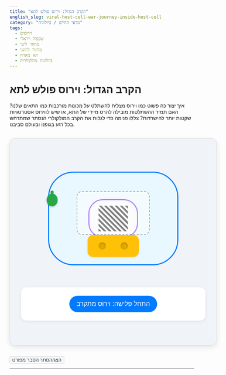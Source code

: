 ```yaml
---
title: "הקרב הגדול: וירוס פולש לתא"
english_slug: viral-host-cell-war-journey-inside-host-cell
category: "מדעי החיים / ביולוגיה"
tags:
  - וירוסים
  - שכפול ויראלי
  - מחזור ליטי
  - מחזור ליזוגני
  - תא מארח
  - ביולוגיה מולקולרית
---
```

# הקרב הגדול: וירוס פולש לתא

איך יצור כה פשוט כמו וירוס מצליח להשתלט על מכונות מורכבות כמו התאים שלנו? האם תמיד ההשתלטות מובילה להרס מיידי של התא, או שיש לווירוס אסטרטגיות שקטות יותר להישרדות? צללו פנימה כדי לגלות את הקרב המולקולרי הנסתר שמתרחש בכל רגע בגופנו ובעולם סביבנו.

<div id="simulation-container">
    <div id="cell">
        <div id="membrane-interaction"></div> <!-- Added for interaction animation -->
        <div id="nucleus">
            <div id="host-dna"></div>
            <div id="viral-dna-integrated" class="hidden"></div>
        </div>
        <div id="ribosomes"></div>
        <div id="viral-dna" class="hidden"></div>
         <div id="mrna" class="hidden"></div> <!-- Added for Lytic step visualization -->
         <div id="viral-proteins" class="hidden"></div> <!-- Added for Lytic step visualization -->
        <div id="new-viruses-assembly" class="hidden"></div>
         <div id="released-viruses" class="hidden"></div> <!-- Added for Lysis visualization -->
    </div>
    <div id="virus-outside"></div>
    <div id="controls">
        <button id="start-simulation" class="action-button">התחל פלישה: וירוס מתקרב</button>
        <div id="path-selection" class="controls-group hidden">
            <p>החומר הגנטי בפנים! בחר מסלול שכפול:</p>
            <button id="lytic-path" class="path-button lytic">מסלול ליטי (השמדה)</button>
            <button id="lysogenic-path" class="path-button lysogenic">מסלול ליזוגני (הסוואה)</button>
        </div>
        <button id="induce-lytic" class="action-button hidden">גרם למעבר ליטי (גירוי חיצוני)</button>
        <button id="reset-simulation" class="secondary-button hidden">התחל קרב מחדש</button>
    </div>
    <div id="status"></div>
</div>

<style>
    :root {
        --cell-color-light: #e9f7ff; /* Light blue */
        --cell-color-border: #007bff; /* Blue */
        --nucleus-color-light: #f8f9fa; /* Light grey */
        --nucleus-color-border: #6610f2; /* Purple */
        --host-dna-color: #000; /* Black */
        --viral-dna-color: #dc3545; /* Red */
        --ribosome-color: #ffc107; /* Yellow */
        --ribosome-busy-color: #e0a800; /* Darker yellow */
        --virus-color: #28a745; /* Green */
        --mrna-color: #fd7e14; /* Orange */
        --protein-color: #6f42c1; /* Indigo */
        --background-color: #f0f4f8; /* Light modern background */
        --control-bg-color: #ffffff;
        --border-radius-soft: 15px;
        --border-radius-round: 50%;
        --animation-duration-short: 0.5s;
        --animation-duration-medium: 1s;
        --animation-duration-long: 2s;
    }

    #simulation-container {
        width: 100%;
        max-width: 800px;
        margin: 30px auto;
        border: 1px solid #dcdcdc;
        border-radius: var(--border-radius-soft);
        padding: 30px;
        position: relative;
        background-color: var(--background-color);
        overflow: hidden;
        font-family: 'Arial', sans-serif; /* Modern font */
        box-shadow: 0 5px 15px rgba(0, 0, 0, 0.1);
    }

    #cell {
        width: 350px; /* Slightly larger */
        height: 250px; /* Slightly larger */
        border: 3px solid var(--cell-color-border);
        border-radius: 70px; /* More rounded */
        position: relative;
        margin: 60px auto; /* More space */
        background-color: var(--cell-color-light);
        overflow: hidden;
        transition: all var(--animation-duration-medium) ease-in-out; /* Add transition */
    }

    #nucleus {
        width: 130px; /* Slightly larger */
        height: 100px; /* Slightly larger */
        border: 3px solid var(--nucleus-color-border);
        border-radius: 40px; /* More rounded */
        position: absolute;
        top: 50%;
        left: 50%;
        transform: translate(-50%, -50%);
        background-color: var(--nucleus-color-light);
        display: flex;
        justify-content: center;
        align-items: center;
        overflow: hidden;
        box-shadow: inset 0 0 10px rgba(0,0,0,0.05);
    }

    #host-dna {
        width: 80px; /* Larger */
        height: 70px; /* Larger */
        background: repeating-linear-gradient(45deg, var(--host-dna-color), var(--host-dna-color) 5px, transparent 5px, transparent 10px);
        position: absolute;
        top: 50%;
        left: 50%;
        transform: translate(-50%, -50%);
        transition: all var(--animation-duration-medium) ease-in-out;
    }

    #viral-dna-integrated {
        width: 80px; /* Match host DNA size */
        height: 70px; /* Match host DNA size */
        /* Combine patterns */
        background:
            repeating-linear-gradient(-45deg, var(--viral-dna-color), var(--viral-dna-color) 5px, transparent 5px, transparent 10px),
            repeating-linear-gradient(45deg, var(--host-dna-color), var(--host-dna-color) 5px, transparent 5px, transparent 10px);
        background-blend-mode: multiply; /* Blend the patterns */
        position: absolute;
        top: 50%;
        left: 50%;
        transform: translate(-50%, -50%);
        transition: all var(--animation-duration-medium) ease-in-out;
    }

    #ribosomes {
        width: 120px; /* Larger */
        height: 60px; /* Larger */
        position: absolute;
        bottom: 20px; /* More space from bottom */
        left: 50%;
        transform: translateX(-50%);
        background-color: var(--ribosome-color);
        border-radius: 15px; /* More rounded */
        display: flex;
        justify-content: space-around;
        align-items: center;
        padding: 0 10px; /* More padding */
        box-shadow: 0 2px 5px rgba(0,0,0,0.1);
        transition: background-color var(--animation-duration-short) ease, box-shadow var(--animation-duration-short) ease;
    }

    #ribosomes::before, #ribosomes::after {
        content: '';
        width: 20px; /* Larger */
        height: 20px; /* Larger */
        background-color: var(--ribosome-busy-color); /* Darker part */
        border-radius: var(--border-radius-round);
        box-shadow: inset 0 2px 5px rgba(0,0,0,0.2);
    }
     #ribosomes.busy {
        background-color: var(--ribosome-busy-color);
        box-shadow: 0 0 12px var(--ribosome-color); /* Stronger glow */
     }

    #virus-outside {
        width: 30px; /* Larger */
        height: 35px; /* Larger */
        background-color: var(--virus-color); /* Green */
        border-radius: var(--border-radius-round);
        position: absolute;
        top: 150px; /* Adjust initial position */
        left: 100px; /* Adjust initial position */
        transition: all var(--animation-duration-medium) ease-in-out;
        z-index: 10; /* Ensure it's on top */
         box-shadow: 0 2px 5px rgba(0,0,0,0.2);
    }
     #virus-outside::before {
         content: '';
         position: absolute;
         top: -8px; /* Adjust leg position */
         left: 50%;
         transform: translateX(-50%);
         width: 8px; /* Larger leg */
         height: 15px; /* Longer leg */
         background-color: var(--virus-color);
         border-radius: 3px;
     }

     #membrane-interaction { /* Visual cue for virus attachment */
        position: absolute;
        width: 40px;
        height: 40px;
        border: 4px dashed rgba(0, 123, 255, 0.5); /* Dashed blue */
        border-radius: var(--border-radius-round);
        top: calc(50% - 20px); /* Initial position near virus entry */
        left: calc(150px - 20px);
        opacity: 0;
        transition: opacity var(--animation-duration-short) ease-in-out;
     }

    #viral-dna {
        width: 20px; /* Larger */
        height: 25px; /* Larger */
        background-color: var(--viral-dna-color); /* Red */
        position: absolute;
        top: 165px; /* Initial position inside cell */
        left: 115px;
        transition: all var(--animation-duration-long) ease-in-out;
        border-radius: 5px; /* More rounded corners */
        z-index: 5; /* Below virus */
         box-shadow: 0 1px 3px rgba(0,0,0,0.2);
    }

    #mrna {
        width: 15px; /* Smaller */
        height: 5px;
        background-color: var(--mrna-color); /* Orange */
        position: absolute;
        top: 180px; /* Near ribosomes */
        left: 300px;
        opacity: 0;
        transition: all var(--animation-duration-long) ease-in-out;
        border-radius: 2px;
    }

     #viral-proteins {
         width: 10px;
         height: 10px;
         background-color: var(--protein-color); /* Indigo */
         border-radius: var(--border-radius-round);
         position: absolute;
         top: 180px; /* Near ribosomes */
         left: 300px;
         opacity: 0;
         transition: all var(--animation-duration-long) ease-in-out;
     }


     #new-viruses-assembly {
        position: absolute;
        bottom: 80px; /* More space */
        left: 50%;
        transform: translateX(-50%);
        width: 180px; /* Larger area */
        height: 100px; /* Larger area */
        border: 2px dashed rgba(0,0,0,0.3); /* Softer dashed border */
        border-radius: var(--border-radius-soft);
        display: flex;
        flex-wrap: wrap;
        justify-content: center;
        align-items: center;
        gap: 8px; /* More space between viruses */
        padding: 8px;
        background-color: rgba(255,255,255,0.5); /* Semi-transparent white */
     }
     #new-viruses-assembly .new-virus {
        width: 15px; /* Larger assembled virus */
        height: 18px; /* Larger assembled virus */
        background-color: var(--virus-color);
        border-radius: var(--border-radius-round);
        position: relative; /* Needed for ::before */
        opacity: 0; /* Start hidden */
        transform: scale(0.5); /* Start smaller */
         box-shadow: 0 1px 3px rgba(0,0,0,0.2);
     }
      #new-viruses-assembly .new-virus::before {
         content: '';
         position: absolute;
         top: -4px; /* Adjust leg position */
         left: 50%;
         transform: translateX(-50%);
         width: 4px; /* Larger leg */
         height: 8px; /* Longer leg */
         background-color: var(--virus-color);
         border-radius: 2px;
     }

     #released-viruses {
         position: absolute;
         top: 0;
         left: 0;
         width: 100%;
         height: 100%;
         display: flex;
         justify-content: center;
         align-items: center;
         pointer-events: none; /* Don't block clicks */
         z-index: 20;
     }
      #released-viruses .flying-virus {
         width: 20px;
         height: 25px;
         background-color: var(--virus-color);
         border-radius: var(--border-radius-round);
         position: absolute;
         opacity: 1;
         transform: translate(-50%, -50%);
          box-shadow: 0 1px 3px rgba(0,0,0,0.2);
      }
      #released-viruses .flying-virus::before {
         content: '';
         position: absolute;
         top: -6px;
         left: 50%;
         transform: translateX(-50%);
         width: 6px;
         height: 12px;
         background-color: var(--virus-color);
         border-radius: 2px;
     }


    #controls {
        text-align: center;
        margin-top: 30px; /* More space */
        background-color: var(--control-bg-color);
        padding: 15px;
        border-radius: var(--border-radius-soft);
        box-shadow: 0 2px 8px rgba(0, 0, 0, 0.08);
    }

     .controls-group {
         margin-bottom: 15px;
     }

    #controls button {
        margin: 8px; /* More spacing */
        padding: 12px 20px; /* Larger padding */
        cursor: pointer;
        font-size: 1.1rem; /* Larger font */
        border: none;
        border-radius: 25px; /* Pill shape */
        transition: background-color 0.2s ease, transform 0.1s ease;
        min-width: 150px; /* Minimum button width */
    }

     .action-button {
        background-color: #007bff; /* Primary blue */
        color: white;
     }
     .action-button:hover {
         background-color: #0056b3;
         transform: translateY(-1px);
     }

     .path-button {
         background-color: #6c757d; /* Secondary grey */
         color: white;
     }
      .path-button.lytic { background-color: var(--viral-dna-color); } /* Red for lytic */
      .path-button.lysogenic { background-color: var(--nucleus-color-border); } /* Purple for lysogenic */

     .path-button:hover {
         filter: brightness(1.1);
         transform: translateY(-1px);
     }

     .secondary-button {
         background-color: #f8f9fa; /* Light background */
         color: #343a40; /* Dark text */
         border: 1px solid #ced4da;
     }
     .secondary-button:hover {
         background-color: #e2e6ea;
         transform: translateY(-1px);
     }


    #status {
        text-align: center;
        margin-top: 20px; /* More space */
        font-weight: bold;
        color: #333;
        min-height: 1.2em; /* Reserve space */
    }

    .hidden {
        display: none;
    }

    /* Animations */
    @keyframes pulse {
        0% { transform: scale(1); opacity: 1; }
        50% { transform: scale(1.05); opacity: 0.9; }
        100% { transform: scale(1); opacity: 1; }
    }

     @keyframes entry-approach {
         to { top: 150px; left: 140px; } /* Approach cell edge */
     }

     @keyframes membrane-pulse {
         0% { transform: translate(-50%, -50%) scale(0.8); opacity: 0; }
         50% { transform: translate(-50%, -50%) scale(1.1); opacity: 1; }
         100% { transform: translate(-50%, -50%) scale(0.8); opacity: 0; }
     }

     @keyframes dna-injection {
         0% { width: 8px; height: 15px; top: calc(150px + 10px); left: calc(140px + 10px); opacity: 1; } /* Start inside virus */
         50% { top: calc(150px + 30px); left: calc(140px + 30px); opacity: 1; } /* Move into cell */
         100% { top: 165px; left: 115px; width: 20px; height: 25px; opacity: 1; } /* Settle at initial cell DNA pos */
     }


     @keyframes dna-movement {
         from { opacity: 1; }
         to { opacity: 1; } /* Just moves, stays visible */
     }

     @keyframes mrna-production {
         0% { opacity: 0; width: 0;}
         20% { opacity: 1; width: 20px;}
         80% { opacity: 1; width: 20px;}
         100% { opacity: 0; width: 0;}
     }
      @keyframes protein-production {
         0% { opacity: 0; transform: translate(-50%, -50%) scale(0.5);}
         50% { opacity: 1; transform: translate(-50%, -50%) scale(1.1);}
         100% { opacity: 0; transform: translate(-50%, -50%) scale(0.5);}
     }

    @keyframes assemble-viruses {
        0% { transform: scale(0.5); opacity: 0; }
        100% { transform: scale(1); opacity: 1; }
    }

     @keyframes cell-lysis {
         0% { transform: scale(1); opacity: 1; border-color: var(--cell-color-border);}
         50% { transform: scale(1.05); opacity: 0.8; border-color: var(--viral-dna-color); /* Cell turns red */ }
         100% { transform: scale(1.2); opacity: 0; border-color: var(--viral-dna-color); }
     }

      @keyframes cell-division {
          0% { transform: scaleX(1); }
          50% { transform: scaleX(1.1) rotate(5deg); }
          100% { transform: scaleX(1); }
      }

     @keyframes flying-virus {
         0% { transform: translate(-50%, -50%) scale(1); opacity: 1; }
         100% { transform: translate(var(--dx, 0), var(--dy, 0)) scale(0.5); opacity: 0; }
     }


</style>

<button id="toggle-explanation" class="secondary-button full-width-button">הצג/הסתר הסבר מפורט</button>

<div id="explanation" class="hidden">
    <h2>הסבר מפורט: הקרב הגדול בין וירוס לתא</h2>

    <h3>מהו וירוס וכיצד הוא שונה מיצורים חיים?</h3>
    וירוסים הם "טפילים תאיים אובליגטוריים" - חלקיקים זעירים במיוחד שאין להם את היכולת לקיים תהליכי חיים בכוחות עצמם. הם אינם נושמים, אוכלים או גדלים. מבנה וירוס בסיסי כולל ליבה של חומר גנטי (DNA או RNA) העטופה במעטפת חלבון (קפסיד), ולעיתים שכבה חיצונית נוספת של שומן (מעטפת). הם חייבים לפלוש לתא חי כדי "להתעורר לחיים" ולהתרבות.

    <h3>למה וירוסים חייבים תא מארח?</h3>
    הסיבה פשוטה: לווירוסים אין את המכונות (כמו ריבוזומים) הדרושות לייצור חלבונים או לשכפול החומר הגנטי שלהם בכמויות גדולות. הם כמו תוכנת מחשב זדונית שחייבת לפעול על מערכת הפעלה קיימת. הם חודרים לתא המארח ו"משתלטים" על המנגנונים הביולוגיים שלו כדי לייצר עותקים של עצמם.

    <h3>השלבים הראשונים של הפלישה (הצמדות וחדירה)</h3>
    כל וירוס "מתמחה" בהדבקת סוגי תאים מסוימים. הפלישה מתחילה כשהווירוס מזהה ונצמד לקולטנים ספציפיים על פני ממברנת התא המארח - כמו מפתח הנכנס למנעול. לאחר ההצמדות, הווירוס חודר פנימה בדרכים שונות (למשל, הזרקת החומר הגנטי בלבד, או חדירה של כל החלקיק ולאחר מכן שחרור החומר הגנטי בתוך התא). החומר הגנטי הוויראלי משוחרר לתוך הציטופלזמה של התא.

    <h3>המחזור הליטי: אסטרטגיית ההרס המהיר</h3>
    זהו המסלול האגרסיבי והמהיר ביותר, המכונה גם "מסלול השכפול הפעיל".
    <ul>
        <li>**השתלטות:** החומר הגנטי הוויראלי מגיע לריבוזומים של התא המארח (המפעלים ליצור חלבונים) ו"מכתיב" להם לייצר אך ורק חלבונים ויראליים – גם את החלבונים המבניים שירכיבו את הווירוסים החדשים, וגם אנזימים שישכפלו את החומר הגנטי הוויראלי.</li>
        <li>**שכפול והרכבה:** החומר הגנטי הוויראלי משוכפל במהירות, והחלבונים המיוצרים מתאספים ליצירת עשרות עד אלפי חלקיקי וירוס חדשים בתוך התא.</li>
        <li>**השמדה (ליזיס):** כאשר כמות הווירוסים החדשים בתא מגיעה לשיא, הם מייצרים חלבונים שמחלישים את דופן/ממברנת התא, ולבסוף התא "מתפוצץ" (ליזיס), משחרר את כל הווירוסים החדשים לסביבה כדי שידביקו תאים נוספים.</li>
        <li>**דוגמאות:** וירוסים רבים הגורמים למחלות חריפות כמו שפעת, הצטננות, קורונה, ווירוסים שתוקפים חיידקים (בקטריופאג'ים) פועלים כך.</li>
    </ul>

    <h3>המחזור הליזוגני: אסטרטגיית ההסוואה השקטה</h3>
    מסלול זה מאפשר לווירוס להתקיים בתוך התא המארח מבלי להרוס אותו באופן מיידי, מעין "מצב המתנה".
    <ul>
        <li>**הטמעה (אינטגרציה):** במקום להשתלט מיד על הריבוזומים, החומר הגנטי הוויראלי (במקרה של וירוס DNA, או לאחר שהומר ל-DNA מווירוס RNA) נכנס לגרעין התא ו"משתלב" פיזית בתוך ה-DNA המארח. מקטע ה-DNA הוויראלי המשולב נקרא "פרופז'" (Prophage בבקטריופאג'ים) או פרו-וירוס.</li>
        <li>**שכפול תורשתי:** כשהתא המארח מתחלק (למשל לצורך גדילה או החלפת תאים פגומים), הוא משכפל את כל ה-DNA שלו, כולל מקטע הפרופז'. כך, מבלי שהווירוס פעיל, החומר הגנטי שלו מועבר אוטומטית לכל תאי הבת. זהו שכפול שקט וסמוי.</li>
        <li>**השפעות על התא:** לעיתים, נוכחות הפרופז' יכולה להקנות לתא המארח תכונות חדשות, כמו עמידות בפני הדבקה בווירוסים אחרים, או אף לייצר רעלנים (כפי שקורה בחיידקים המוּדָבּקים שמייצרים רעלנים מסוכנים לאדם).</li>
        <li>**מעבר למחזור הליטי (אינדוקציה):** הפרופז' יכול להישאר רדום בגנום המארח למשך דורות של תאים. אך בתנאים מסוימים (למשל, קרינת UV, חומרים כימיים, או כשהתא נמצא במצוקה), ה-DNA הוויראלי יכול "לקפוץ החוצה" מהגנום המארח ולהתחיל במחזור הליטי הפעיל, המוביל לייצור וירוסים חדשים ולהרס התא. תהליך זה נקרא "אינדוקציה".</li>
        <li>**דוגמאות:** בקטריופאג' למדא הוא דוגמה קלאסית. גם וירוסים אנושיים כמו וירוס ההרפס ווירוס ה-HIV יכולים לקיים מצב רדום דומה במידה מסוימת.</li>
    </ul>

    <h3>חשיבות ההבנה: כלי למלחמה במחלות</h3>
    הבנת המנגנונים המורכבים הללו חיונית מאין כמותה. ידע זה מאפשר למדענים לפתח תרופות אנטי-ויראליות החוסמות שלבים ספציפיים במחזור השכפול, ליצור חיסונים שמאלפים את מערכת החיסון לזהות וירוסים, ולתכנן אסטרטגיות טיפוליות כנגד מחלות ויראליות רבות, הן אלה שמתפרצות במהירות והן אלה שנשארות רדומות ופורצות בזמנים אחרים. זוהי מלחמה מולקולרית מתמדת, והבנת כל מהלך בה חיונית לניצחון.

    <button id="hide-explanation" class="secondary-button full-width-button">הסתר הסבר</button>
</div>

<script>
    const simulationContainer = document.getElementById('simulation-container');
    const cell = document.getElementById('cell');
    const membraneInteraction = document.getElementById('membrane-interaction');
    const nucleus = document.getElementById('nucleus');
    const hostDna = document.getElementById('host-dna');
    const viralDnaIntegrated = document.getElementById('viral-dna-integrated');
    const ribosomes = document.getElementById('ribosomes');
    const virusOutside = document.getElementById('virus-outside');
    const viralDna = document.getElementById('viral-dna');
    const mrna = document.getElementById('mrna');
    const viralProteins = document.getElementById('viral-proteins');
    const newVirusesAssembly = document.getElementById('new-viruses-assembly');
    const releasedVirusesContainer = document.getElementById('released-viruses'); // New container
    const startButton = document.getElementById('start-simulation');
    const pathSelection = document.getElementById('path-selection');
    const lyticButton = document.getElementById('lytic-path');
    const lysogenicButton = document.getElementById('lysogenic-path');
    const induceLyticButton = document.getElementById('induce-lytic');
    const resetButton = document.getElementById('reset-simulation');
    const statusDiv = document.getElementById('status');
    const explanationDiv = document.getElementById('explanation');
    const toggleExplanationButton = document.getElementById('toggle-explanation');
    const hideExplanationButton = document.getElementById('hide-explanation');

    let currentPath = null; // 'lytic' or 'lysogenic'
    let isLysogenic = false;

     const animationDurations = { // Define durations for consistency
         short: 500, // 0.5s
         medium: 1000, // 1s
         long: 2000, // 2s
         assembly: 100, // 0.1s per virus
         lysis: 1000, // 1s
         division: 2000 // 2s per division pulse
     };


    function setStatus(message) {
        statusDiv.textContent = message;
    }

    function resetSimulation() {
        // Clear existing animations and styles
        cell.style.cssText = '';
        nucleus.style.cssText = '';
        hostDna.style.cssText = '';
        viralDnaIntegrated.style.cssText = '';
        ribosomes.style.cssText = '';
        virusOutside.style.cssText = '';
        viralDna.style.cssText = '';
        mrna.style.cssText = '';
        viralProteins.style.cssText = '';
        membraneInteraction.style.cssText = '';

        // Reset element visibility and content
        cell.style.width = '350px';
        cell.style.height = '250px';
        cell.style.opacity = '1';
        cell.style.borderColor = 'var(--cell-color-border)'; // Reset border color after lysis
        virusOutside.classList.remove('hidden');
        viralDna.classList.add('hidden');
        mrna.classList.add('hidden');
        viralProteins.classList.add('hidden');
        newVirusesAssembly.classList.add('hidden');
        newVirusesAssembly.innerHTML = ''; // Clear assembled viruses
        releasedVirusesContainer.classList.add('hidden');
        releasedVirusesContainer.innerHTML = ''; // Clear released viruses
        ribosomes.classList.remove('busy');
        viralDnaIntegrated.classList.add('hidden');
        hostDna.classList.remove('hidden');
        membraneInteraction.classList.add('hidden');

        // Reset controls
        startButton.classList.remove('hidden');
        pathSelection.classList.add('hidden');
        lyticButton.classList.remove('hidden');
        lysogenicButton.classList.remove('hidden');
        induceLyticButton.classList.add('hidden');
        resetButton.classList.add('hidden');

        // Reset state variables
        setStatus('מוכן לקרב: וירוס ממתין מחוץ לתא');
        currentPath = null;
        isLysogenic = false;
    }

    function startSimulation() {
        startButton.classList.add('hidden');
        setStatus('וירוס מתקרב... מזהה את התא המארח!');

        // Animate virus approaching the cell edge
        virusOutside.style.transition = `all ${animationDurations.long}ms ease-in-out`;
        virusOutside.style.top = '150px';
        virusOutside.style.left = '140px'; /* Position near cell edge */

        setTimeout(() => {
            setStatus('וירוס נצמד לממברנה... מנסה לחדור!');
             // Show membrane interaction pulse
             membraneInteraction.classList.remove('hidden');
             membraneInteraction.style.top = '150px';
             membraneInteraction.style.left = '140px';
             membraneInteraction.style.animation = `membrane-pulse ${animationDurations.short}ms ease-in-out 3`; // Pulse a few times


            setTimeout(() => {
                setStatus('חדירה מוצלחת! החומר הגנטי שוגר פנימה!');
                virusOutside.style.opacity = '0'; // Virus "empties" or detaches
                membraneInteraction.classList.add('hidden');
                membraneInteraction.style.animation = ''; // Clear animation

                viralDna.classList.remove('hidden');
                // Animate DNA injection from virus position into the cell
                 const virusRect = virusOutside.getBoundingClientRect();
                 const containerRect = simulationContainer.getBoundingClientRect();

                // Position DNA initially inside the (now fading) virus relative to container
                 const initialDNA_top = virusRect.top - containerRect.top + virusRect.height / 2 - 8; // Approx center + slight adjustment
                 const initialDNA_left = virusRect.left - containerRect.left + virusRect.width / 2 - 4; // Approx center + slight adjustment


                 viralDna.style.width = '8px';
                 viralDna.style.height = '15px';
                 viralDna.style.top = `${initialDNA_top}px`;
                 viralDna.style.left = `${initialDNA_left}px`;
                 viralDna.style.opacity = '1';
                 viralDna.style.transition = `all ${animationDurations.medium}ms ease-in-out`; // Transition for initial size/pos


                // Calculate target position inside cell relative to container
                 const cellRect = cell.getBoundingClientRect();
                 const targetDNA_top = cellRect.top - containerRect.top + cellRect.height * 0.6; // Arbitrary point inside
                 const targetDNA_left = cellRect.left - containerRect.left + cellRect.width * 0.4; // Arbitrary point inside

                // Animate DNA moving inwards and expanding to its normal intracellular size
                viralDna.style.top = `${targetDNA_top}px`;
                viralDna.style.left = `${targetDNA_left}px`;
                 viralDna.style.width = '20px';
                 viralDna.style.height = '25px';


                setTimeout(() => {
                    setStatus('החומר הגנטי הוויראלי בפנים. מה יהיה גורל התא? בחר מסלול:');
                     // Position DNA near center after injection animation
                     const cellCenterTop = cellRect.top - containerRect.top + cellRect.height / 2;
                     const cellCenterLeft = cellRect.left - containerRect.left + cellRect.width / 2;
                     viralDna.style.transition = `all ${animationDurations.long}ms ease-in-out`; // Reset transition for next moves
                     viralDna.style.top = `${cellCenterTop}px`;
                     viralDna.style.left = `${cellCenterLeft}px`;
                     viralDna.style.transform = 'translate(-50%, -50%)'; // Center DNA

                    pathSelection.classList.remove('hidden');
                     // Maybe slightly pulse the viral DNA to draw attention
                     viralDna.style.animation = 'pulse 1s infinite';


                }, animationDurations.medium); // Wait for injection animation

            }, animationDurations.short * 3 + 200); // Wait for membrane pulse + slight delay

        }, animationDurations.long); // Wait for virus approach animation
    }

    function startLyticPath() {
        currentPath = 'lytic';
        pathSelection.classList.add('hidden');
        viralDna.style.animation = ''; // Stop pulsing
        setStatus('המסלול הליטי נבחר! החומר הגנטי הוויראלי דורש מהתא לייצר וירוסים חדשים.');

        // Animate viral DNA towards ribosomes
        const ribosomesRect = ribosomes.getBoundingClientRect();
        const containerRect = simulationContainer.getBoundingClientRect();
        const targetTop = ribosomesRect.top - containerRect.top + ribosomesRect.height / 2;
        const targetLeft = ribosomesRect.left - containerRect.left + ribosomesRect.width / 2;

        viralDna.style.transition = `all ${animationDurations.long}ms ease-in-out`;
        viralDna.style.top = `${targetTop}px`;
        viralDna.style.left = `${targetLeft}px`;
        viralDna.style.transform = 'translate(-50%, -50%)';

        setTimeout(() => {
            setStatus('החומר הגנטי משתלט על הריבוזומים... מתחיל ייצור מסיבי!');
            ribosomes.classList.add('busy');
             viralDna.classList.add('hidden'); // DNA is now "active" in the machinery

             // Simulate mRNA and protein production animations near ribosomes
             mrna.classList.remove('hidden');
             viralProteins.classList.remove('hidden');
             mrna.style.top = `${targetTop - 20}px`;
             mrna.style.left = `${targetLeft - 50}px`;
             viralProteins.style.top = `${targetTop + 20}px`;
             viralProteins.style.left = `${targetLeft + 50}px`;

             mrna.style.animation = `mrna-production ${animationDurations.medium}ms linear infinite`;
             viralProteins.style.animation = `protein-production ${animationDurations.short}ms ease-in-out infinite alternate`;


            setTimeout(() => {
                setStatus('חלקיקי וירוס חדשים מורכבים באזור ההרכבה.');
                mrna.style.animation = ''; // Stop production animations
                mrna.classList.add('hidden');
                viralProteins.style.animation = '';
                viralProteins.classList.add('hidden');

                newVirusesAssembly.classList.remove('hidden');
                 // Simulate assembly animation
                 let count = 0;
                 const totalVirusesToAssemble = 25; // More viruses for visual impact
                 const assemblyInterval = setInterval(() => {
                     if (count < totalVirusesToAssemble) {
                         const newVirus = document.createElement('div');
                         newVirus.classList.add('new-virus');
                         newVirusesAssembly.appendChild(newVirus);
                         newVirus.style.animation = `assemble-viruses ${animationDurations.short}ms ease-out forwards`;
                          // Add small delay to each animation
                         newVirus.style.animationDelay = `${count * (animationDurations.assembly / 1000)}s`; // Delay in seconds
                         count++;
                     } else {
                         clearInterval(assemblyInterval);
                         setTimeout(() => {
                             setStatus('עומס יתר! התא המארח עומד להתפוצץ (ליזיס)!');
                             ribosomes.classList.remove('busy');
                             newVirusesAssembly.classList.add('hidden'); // Hide assembly area
                             viralDna.classList.add('hidden'); // Ensure DNA is hidden

                            // Animate cell lysis
                            cell.style.transition = `all ${animationDurations.lysis}ms ease-in-out`;
                            cell.style.animation = `cell-lysis ${animationDurations.lysis}ms forwards`;

                             // Show released viruses flying out
                             releasedVirusesContainer.classList.remove('hidden');
                             const assemblyRect = newVirusesAssembly.getBoundingClientRect(); // Use assembly area center as explosion source
                             const containerRect = simulationContainer.getBoundingClientRect();
                             const explosionCenterX = assemblyRect.left - containerRect.left + assemblyRect.width / 2;
                             const explosionCenterY = assemblyRect.top - containerRect.top + assemblyRect.height / 2;

                             const virusesToRelease = Math.min(totalVirusesToAssemble, 30); // Release up to 30
                             for(let i = 0; i < virusesToRelease; i++) {
                                 const flyingVirus = document.createElement('div');
                                 flyingVirus.classList.add('flying-virus');
                                 flyingVirus.style.top = `${explosionCenterY}px`;
                                 flyingVirus.style.left = `${explosionCenterX}px`;
                                 releasedVirusesContainer.appendChild(flyingVirus);

                                 // Random destination outside container
                                 const angle = Math.random() * 360;
                                 const distance = Math.max(containerRect.width, containerRect.height) * 0.8; // Fly far out
                                 const dx = Math.cos(angle * Math.PI / 180) * distance;
                                 const dy = Math.sin(angle * Math.PI / 180) * distance;

                                 flyingVirus.style.setProperty('--dx', `${dx}px`);
                                 flyingVirus.style.setProperty('--dy', `${dy}px`);
                                 flyingVirus.style.animation = `flying-virus ${animationDurations.long + Math.random() * animationDurations.medium}ms ease-out forwards`;
                                 flyingVirus.style.animationDelay = `${Math.random() * animationDurations.short / 1000}s`; // Stagger starts
                             }


                             setTimeout(() => {
                                setStatus('הקרב הסתיים: וירוסים חדשים שוחררו להדביק תאים נוספים.');
                                resetButton.classList.remove('hidden');
                                virusOutside.classList.add('hidden'); // Ensure initial virus is hidden
                             }, animationDurations.lysis); // Matches lysis animation duration

                         }, animationDurations.medium); // Time after assembly finishes

                     }
                 }, animationDurations.assembly); // Interval between adding new viruses

            }, animationDurations.long); // Time for ribosomes to get busy and produce components

        }, animationDurations.long); // Time for DNA to reach ribosomes
    }

    function startLysogenicPath() {
        currentPath = 'lysogenic';
        isLysogenic = true;
        pathSelection.classList.add('hidden');
        viralDna.style.animation = ''; // Stop pulsing
        setStatus('המסלול הליזוגני נבחר! החומר הגנטי הוויראלי חודר לגרעין...');

         // Animate viral DNA towards nucleus
        const nucleusRect = nucleus.getBoundingClientRect();
        const containerRect = simulationContainer.getBoundingClientRect();
        const targetTop = nucleusRect.top - containerRect.top + nucleusRect.height / 2;
        const targetLeft = nucleusRect.left - containerRect.left + nucleusRect.width / 2;

        viralDna.style.transition = `all ${animationDurations.long}ms ease-in-out`;
        viralDna.style.top = `${targetTop}px`;
        viralDna.style.left = `${targetLeft}px`;
        viralDna.style.transform = 'translate(-50%, -50%)';

        setTimeout(() => {
            setStatus('הטמעה! ה-DNA הוויראלי משתלב בשקט בגנום התא המארח (פרופז\').');
            viralDna.style.transition = ''; // Disable transition for quick visual change
            viralDna.classList.add('hidden'); // DNA integrates (visually disappears as separate entity)
            hostDna.classList.add('hidden'); // Hide pure host DNA
            viralDnaIntegrated.classList.remove('hidden'); // Show combined DNA representation
             // Maybe pulse integrated DNA briefly?
             viralDnaIntegrated.style.animation = 'pulse 0.8s ease-out 2';


            setTimeout(() => {
                 setStatus('התא ממשיך בשגרתו... מתחלק ומשכפל יחד איתו את הפרופז\'.');
                 // Simulate cell division
                 cell.style.animation = `cell-division ${animationDurations.division}ms ease-in-out 2`; // Animate cell division twice
                 nucleus.style.animation = `cell-division ${animationDurations.division}ms ease-in-out 2`; // Animate nucleus too
                 viralDnaIntegrated.style.animation = `cell-division ${animationDurations.division}ms ease-in-out 2, pulse 1s infinite ${animationDurations.division * 2 / 1000}s`; // Integrated DNA divides & then pulses gently


                 setTimeout(() => {
                     setStatus('מצב שקט: הפרופז\' רדום בגנום המארח. ממתין לגירוי חיצוני למעבר למצב פעיל.');
                     cell.style.animation = ''; // Stop division animation
                      nucleus.style.animation = ''; // Stop nucleus animation
                     viralDnaIntegrated.style.animation = 'pulse 1s infinite'; // Keep integrated DNA pulsing subtly

                     induceLyticButton.classList.remove('hidden');
                     resetButton.classList.remove('hidden');
                 }, animationDurations.division * 2); // After cell division animation finishes

            }, animationDurations.medium); // Time for integration visual change
        }, animationDurations.long); // Time for DNA to reach nucleus
    }

     function induceLytic() {
         if (!isLysogenic) return; // Only allow induction from lysogenic state

         isLysogenic = false; // No longer in lysogenic state
         induceLyticButton.classList.add('hidden');
         setStatus('גירוי חיצוני התקבל! הפרופז\' נקרע החוצה מהגנום המארח.');

         viralDnaIntegrated.style.animation = ''; // Stop integrated DNA pulse
         viralDnaIntegrated.classList.add('hidden'); // Integrated DNA disappears
         hostDna.classList.remove('hidden'); // Host DNA back to normal

         // Animate viral DNA reappearing near nucleus and moving out
         viralDna.classList.remove('hidden');
         const nucleusRect = nucleus.getBoundingClientRect();
         const containerRect = simulationContainer.getBoundingClientRect();
         const initialTop = nucleusRect.top - containerRect.top + nucleusRect.height / 2;
         const initialLeft = nucleusRect.left - containerRect.left + nucleusRect.width / 2;

         viralDna.style.cssText = ''; // Clear previous styles (like pulsing)
         viralDna.style.top = `${initialTop}px`;
         viralDna.style.left = `${initialLeft}px`;
         viralDna.style.transform = 'translate(-50%, -50%)';
         viralDna.style.opacity = '1'; // Ensure visible
         viralDna.style.transition = `all ${animationDurations.medium}ms ease-in-out`; // Transition for moving out of nucleus area

         // Position DNA slightly outside nucleus before moving to ribosomes
          const cellRect = cell.getBoundingClientRect();
          const postNucleusTop = cellRect.top - containerRect.top + cellRect.height * 0.5;
          const postNucleusLeft = cellRect.left - containerRect.left + cellRect.width * 0.6;

         setTimeout(() => {
             viralDna.style.top = `${postNucleusTop}px`;
             viralDna.style.left = `${postNucleusLeft}px`;


             setTimeout(() => {
                  // Continue with lytic path steps starting from DNA release within the cell
                 setStatus('החומר הגנטי הוויראלי ממהר אל הריבוזומים למחזור ייצור פעיל!');

                 // Animate viral DNA towards ribosomes (same as initial lytic path)
                 const ribosomesRect = ribosomes.getBoundingClientRect();
                 const targetTop = ribosomesRect.top - containerRect.top + ribosomesRect.height / 2;
                 const targetLeft = ribosomesRect.left - containerRect.left + ribosomesRect.width / 2;

                 viralDna.style.transition = `all ${animationDurations.long}ms ease-in-out`;
                 viralDna.style.top = `${targetTop}px`;
                 viralDna.style.left = `${targetLeft}px`;
                 viralDna.style.transform = 'translate(-50%, -50%)';

                 setTimeout(() => {
                    setStatus('הריבוזומים תחת פקודה ויראלית... ייצור חלקיקים בעיצומו!');
                    ribosomes.classList.add('busy');
                    viralDna.classList.add('hidden');

                    // Start production animations
                    mrna.classList.remove('hidden');
                    viralProteins.classList.remove('hidden');
                     mrna.style.top = `${targetTop - 20}px`;
                     mrna.style.left = `${targetLeft - 50}px`;
                     viralProteins.style.top = `${targetTop + 20}px`;
                     viralProteins.style.left = `${targetLeft + 50}px`;
                     mrna.style.animation = `mrna-production ${animationDurations.medium}ms linear infinite`;
                     viralProteins.style.animation = `protein-production ${animationDurations.short}ms ease-in-out infinite alternate`;


                     setTimeout(() => {
                        setStatus('חלקיקי וירוס חדשים מתאגדים... ההרכבה בעיצומה!');
                        mrna.style.animation = '';
                        mrna.classList.add('hidden');
                        viralProteins.style.animation = '';
                        viralProteins.classList.add('hidden');

                        newVirusesAssembly.classList.remove('hidden');
                        let count = 0;
                        const totalVirusesToAssemble = 25;
                        const assemblyInterval = setInterval(() => {
                            if (count < totalVirusesToAssemble) {
                                const newVirus = document.createElement('div');
                                newVirus.classList.add('new-virus');
                                newVirusesAssembly.appendChild(newVirus);
                                newVirus.style.animation = `assemble-viruses ${animationDurations.short}ms ease-out forwards`;
                                newVirus.style.animationDelay = `${count * (animationDurations.assembly / 1000)}s`;
                                count++;
                            } else {
                                clearInterval(assemblyInterval);
                                setTimeout(() => {
                                    setStatus('עומס יתר! התא המארח עובר ליזיס (פיצוץ)!');
                                    ribosomes.classList.remove('busy');
                                    newVirusesAssembly.classList.add('hidden');

                                    cell.style.transition = `all ${animationDurations.lysis}ms ease-in-out`;
                                    cell.style.animation = `cell-lysis ${animationDurations.lysis}ms forwards`;

                                     // Show released viruses flying out
                                     releasedVirusesContainer.classList.remove('hidden');
                                     const assemblyRect = newVirusesAssembly.getBoundingClientRect();
                                     const containerRect = simulationContainer.getBoundingClientRect();
                                     const explosionCenterX = assemblyRect.left - containerRect.left + assemblyRect.width / 2;
                                     const explosionCenterY = assemblyRect.top - containerRect.top + assemblyRect.height / 2;

                                     const virusesToRelease = Math.min(totalVirusesToAssemble, 30);
                                     for(let i = 0; i < virusesToRelease; i++) {
                                         const flyingVirus = document.createElement('div');
                                         flyingVirus.classList.add('flying-virus');
                                         flyingVirus.style.top = `${explosionCenterY}px`;
                                         flyingVirus.style.left = `${explosionCenterX}px`;
                                         releasedVirusesContainer.appendChild(flyingVirus);

                                         const angle = Math.random() * 360;
                                         const distance = Math.max(containerRect.width, containerRect.height) * 0.8;
                                         const dx = Math.cos(angle * Math.PI / 180) * distance;
                                         const dy = Math.sin(angle * Math.PI / 180) * distance;

                                         flyingVirus.style.setProperty('--dx', `${dx}px`);
                                         flyingVirus.style.setProperty('--dy', `${dy}px`);
                                         flyingVirus.style.animation = `flying-virus ${animationDurations.long + Math.random() * animationDurations.medium}ms ease-out forwards`;
                                         flyingVirus.style.animationDelay = `${Math.random() * animationDurations.short / 1000}s`;
                                     }


                                    setTimeout(() => {
                                       setStatus('הקרב הסתיים: וירוסים חדשים שוחררו.');
                                       resetButton.classList.remove('hidden');
                                       virusOutside.classList.add('hidden');
                                    }, animationDurations.lysis);
                                }, animationDurations.medium);
                            }
                        }, animationDurations.assembly);

                     }, animationDurations.long);

                 }, animationDurations.long);


             }, animationDurations.medium); // Time for DNA to move out of nucleus area


         }, animationDurations.medium); // Time for visual change of integration
     }


    startButton.addEventListener('click', startSimulation);
    lyticButton.addEventListener('click', startLyticPath);
    lysogenicButton.addEventListener('click', startLysogenicPath);
    induceLyticButton.addEventListener('click', induceLytic);
    resetButton.addEventListener('click', resetSimulation);

    toggleExplanationButton.addEventListener('click', () => {
        explanationDiv.classList.toggle('hidden');
         if (!explanationDiv.classList.contains('hidden')) {
            // Scroll to explanation if shown
            explanationDiv.scrollIntoView({ behavior: 'smooth', block: 'start' });
        }
    });

     hideExplanationButton.addEventListener('click', () => {
        explanationDiv.classList.add('hidden');
         // Scroll back to simulation if hidden
         simulationContainer.scrollIntoView({ behavior: 'smooth', block: 'start' });
    });


    // Initial state setup
    resetSimulation(); // Ensure correct initial state

</script>
---